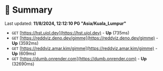 # 📖 Summary
Last updated: **11/8/2024, 12:12:10 PG "Asia/Kuala_Lumpur"**

- `GET` [https://hst.ujol.dev](https://hst.ujol.dev) - **Up** (735ms)
- `GET` [https://reddviz.deno.dev/gimme](https://reddviz.deno.dev/gimme) - **Up** (3592ms)
- `GET` [https://reddviz.amar.kim/gimme](https://reddviz.amar.kim/gimme) - **Up** (609ms)
- `GET` [https://dumb.onrender.com](https://dumb.onrender.com) - **Up** (32690ms)
